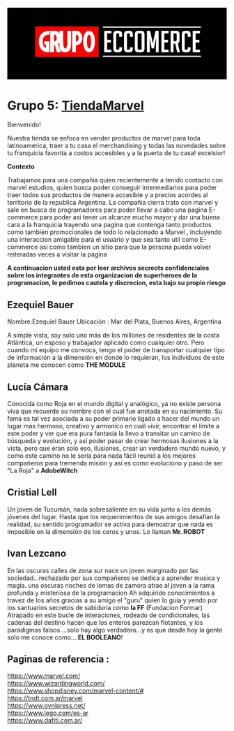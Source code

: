 

![](Imagenes/Readme.jpg)


# Grupo 5: [TiendaMarvel][website]

Bienvenido!

Nuestra tienda se enfoca en vender productos de marvel para toda latinoamerica, traer a tu casa el merchandising y todas las novedades sobre tu franquicia favorita a costos accesibles y a la puerta de tu casa! excelsior!

**Contexto**

Trabajamos para una compañia quien recientemente a tenido contacto con marvel estudios, quien busca poder conseguir intermediarios para poder traer todos sus productos de manera accesible y a precios acordes al territorio de la republica Argentina.
La compañia cierra trato con marvel y sale en busca de programadores para poder llevar a cabo una pagina E-commerce para poder asi tener un alcanze mucho mayor y dar una buena cara a la franquicia trayendo una pagina que contenga tanto productos como tambien promocionales de todo lo relacionado a Marvel , incluyendo una interaccion amigable para el usuario y que sea tanto util como E-commerce asi como tambien un sitio para que la persona pueda volver reiteradas veces a visitar la pagina





**A continuacion usted esta por leer archivos secreots confidenciales sobre los integrantes de esta organizacion de superheroes de la programacion, le pedimos cautela y discrecion, esta bajo su propio riesgo**


## Ezequiel Bauer

Nombre:Ezequiel Bauer
Ubicación : Mar del Plata, Buenos Aires, Argentina

A simple vista, soy solo uno más de los millones de residentes de la costa Atlántica, un esposo y trabajador aplicado como cualquier otro. Pero cuando mí equipo me convoca, tengo el poder de transportar cualquier tipo de información a la dimensión en donde lo requieran, los individuos de este planeta me conocen como **THE MODULE**


## Lucía Cámara

Conocida como Roja en el mundo digital y analógico, ya no existe persona viva que recuerde su nombre con el cual fue anotada en su
nacimiento.
Su fama es tal vez asociada a su poder primario ligado a hacer del mundo un lugar más hermoso, creativo y armoníco en cuál vivir, encontrar el límite a este poder y ver que era pura fantasía la llevo a transitar un camino de búsqueda y evolución, y así poder pasar de crear hermosas ilusiones a la vista, pero que eran solo eso, ilusiones, crear un verdadero mundo nuevo, y como este camino no le sería para nada fácil reunió a los mejores compañeros para tremenda misión y así es como evoluciono y paso de ser "La Roja" a **AdobeWitch**


## Cristial Lell

Un joven de Tucumán, nada sobresaliente en su vida junto a los demás jóvenes del lugar. Hasta que los requerimientos de sus amigos desafían la realidad, su sentido programador se activa para demostrar que nada es imposible en la dimensión de los ceros y unos. Lo llaman **Mr. ROBOT**



## Ivan Lezcano

En las oscuras calles de zona sur nace un joven marginado por las sociedad...rechazado por sus compañeros se dedica a aprender musica y magia. 
una oscuras noches de lomas de zamora atrae al joven a la rama profunda y misteriosa de la programacion
Ah adquirido conocimientos a travez de los años gracias a su amigo el "guru" quien lo guia y yendo por los santuarios secretos de sabiduria como **la FF** (Fundacion Formar) 
Atrapado en este bucle de interaciones, rodeado de condicionales, las cadenas del destino hacen que los enteros parezcan flotantes, y los paradigmas falsos....solo hay algo verdadero...y es que desde hoy la gente solo me conoce como....**EL BOOLEANO**!




## Paginas de referencia : 

https://www.marvel.com/ <br>
https://www.wizardingworld.com/ <br>
https://www.shopdisney.com/marvel-content/# <br>
https://tndt.com.ar/marvel <br>
https://www.ovnipress.net/ <br>
https://www.lego.com/es-ar <br>
https://www.dafiti.com.ar/ <br>








[website]:https://tienda-marvel-la.netlify.app/
